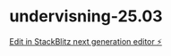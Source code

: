 # undervisning-25.03

[Edit in StackBlitz next generation editor ⚡️](https://stackblitz.com/~/github.com/sonja-ops/undervisning-25.03)